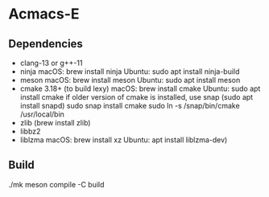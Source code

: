 # Acmacs-E

## Dependencies

- clang-13 or g++-11
- ninja
  macOS: brew install ninja
  Ubuntu: sudo apt install ninja-build
- meson
  macOS: brew install meson
  Ubuntu: sudo apt install meson
- cmake 3.18+ (to build lexy)
  macOS: brew install cmake
  Ubuntu: sudo apt install cmake
     if older version of cmake is installed, use snap
     (sudo apt install snapd)
     sudo snap install cmake
     sudo ln -s /snap/bin/cmake /usr/local/bin
- zlib (brew install zlib)
- libbz2
- liblzma
  macOS: brew install xz
  Ubuntu: apt install liblzma-dev)

## Build

./mk
meson compile -C build
